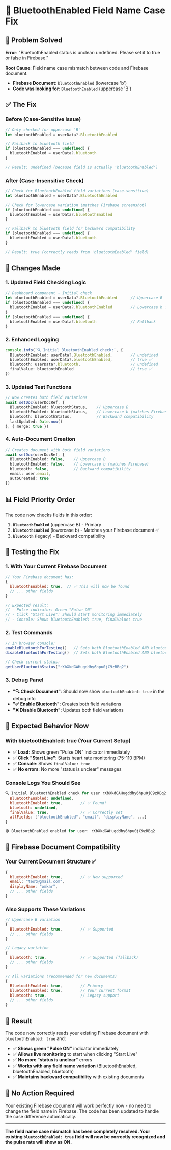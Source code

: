 # 🔧 BluetoothEnabled Field Name Case Fix

## 🎯 Problem Solved

**Error**: "BluetoothEnabled status is unclear: undefined. Please set it to true or false in Firebase."

**Root Cause**: Field name case mismatch between code and Firebase document.
- **Firebase Document**: `bluetoothEnabled` (lowercase 'b')
- **Code was looking for**: `BluetoothEnabled` (uppercase 'B')

## ✅ **The Fix**

### **Before (Case-Sensitive Issue)**
```typescript
// Only checked for uppercase 'B'
let bluetoothEnabled = userData?.BluetoothEnabled

// Fallback to bluetooth field
if (bluetoothEnabled === undefined) {
  bluetoothEnabled = userData?.bluetooth
}

// Result: undefined (because field is actually 'bluetoothEnabled')
```

### **After (Case-Insensitive Check)**
```typescript
// Check for BluetoothEnabled field variations (case-sensitive)
let bluetoothEnabled = userData?.BluetoothEnabled

// Check for lowercase variation (matches Firebase screenshot)
if (bluetoothEnabled === undefined) {
  bluetoothEnabled = userData?.bluetoothEnabled
}

// Fallback to bluetooth field for backward compatibility
if (bluetoothEnabled === undefined) {
  bluetoothEnabled = userData?.bluetooth
}

// Result: true (correctly reads from 'bluetoothEnabled' field)
```

## 🔧 **Changes Made**

### **1. Updated Field Checking Logic**
```typescript
// Dashboard component - Initial check
let bluetoothEnabled = userData?.BluetoothEnabled      // Uppercase B
if (bluetoothEnabled === undefined) {
  bluetoothEnabled = userData?.bluetoothEnabled        // Lowercase b ✅
}
if (bluetoothEnabled === undefined) {
  bluetoothEnabled = userData?.bluetooth               // Fallback
}
```

### **2. Enhanced Logging**
```typescript
console.info(`🔍 Initial BluetoothEnabled check:`, {
  BluetoothEnabled: userData?.BluetoothEnabled,        // undefined
  bluetoothEnabled: userData?.bluetoothEnabled,        // true ✅
  bluetooth: userData?.bluetooth,                      // undefined
  finalValue: bluetoothEnabled                         // true ✅
})
```

### **3. Updated Test Functions**
```typescript
// Now creates both field variations
await setDoc(userDocRef, {
  BluetoothEnabled: bluetoothStatus,    // Uppercase B
  bluetoothEnabled: bluetoothStatus,    // Lowercase b (matches Firebase)
  bluetooth: bluetoothStatus,           // Backward compatibility
  lastUpdated: Date.now()
}, { merge: true })
```

### **4. Auto-Document Creation**
```typescript
// Creates document with both field variations
await setDoc(userDocRef, {
  BluetoothEnabled: false,    // Uppercase B
  bluetoothEnabled: false,    // Lowercase b (matches Firebase)
  bluetooth: false,           // Backward compatibility
  email: user.email,
  autoCreated: true
})
```

## 📊 **Field Priority Order**

The code now checks fields in this order:
1. **`BluetoothEnabled`** (uppercase B) - Primary
2. **`bluetoothEnabled`** (lowercase b) - Matches your Firebase document ✅
3. **`bluetooth`** (legacy) - Backward compatibility

## 🚀 **Testing the Fix**

### **1. With Your Current Firebase Document**
```javascript
// Your Firebase document has:
{
  bluetoothEnabled: true,  // ✅ This will now be found
  // ... other fields
}

// Expected result:
// - Pulse indicator: Green "Pulse ON"
// - Click "Start Live": Should start monitoring immediately
// - Console: Shows bluetoothEnabled: true, finalValue: true
```

### **2. Test Commands**
```javascript
// In browser console:
enableBluetoothForTesting()   // Sets both BluetoothEnabled AND bluetoothEnabled to true
disableBluetoothForTesting()  // Sets both BluetoothEnabled AND bluetoothEnabled to false

// Check current status:
getUserBluetoothStatus("rXbXkdGAHugddhy6hpu0jC9zRBq2")
```

### **3. Debug Panel**
- **"🔍 Check Document"**: Should now show `bluetoothEnabled: true` in the debug info
- **"✅ Enable Bluetooth"**: Creates both field variations
- **"❌ Disable Bluetooth"**: Updates both field variations

## 📱 **Expected Behavior Now**

### **With bluetoothEnabled: true (Your Current Setup)**
- ✅ **Load**: Shows green "Pulse ON" indicator immediately
- ✅ **Click "Start Live"**: Starts heart rate monitoring (75-110 BPM)
- ✅ **Console**: Shows `finalValue: true`
- ✅ **No errors**: No more "status is unclear" messages

### **Console Logs You Should See**
```javascript
🔍 Initial BluetoothEnabled check for user rXbXkdGAHugddhy6hpu0jC9zRBq2: {
  BluetoothEnabled: undefined,
  bluetoothEnabled: true,        // ✅ Found!
  bluetooth: undefined,
  finalValue: true,              // ✅ Correctly set
  allFields: ["bluetoothEnabled", "email", "displayName", ...]
}

🟢 BluetoothEnabled enabled for user: rXbXkdGAHugddhy6hpu0jC9zRBq2
```

## 🔧 **Firebase Document Compatibility**

### **Your Current Document Structure** ✅
```javascript
{
  bluetoothEnabled: true,        // ✅ Now supported
  email: "test@gmail.com",
  displayName: "omkar",
  // ... other fields
}
```

### **Also Supports These Variations**
```javascript
// Uppercase B variation
{
  BluetoothEnabled: true,        // ✅ Supported
  // ... other fields
}

// Legacy variation
{
  bluetooth: true,               // ✅ Supported (fallback)
  // ... other fields
}

// All variations (recommended for new documents)
{
  BluetoothEnabled: true,        // Primary
  bluetoothEnabled: true,        // Your current format
  bluetooth: true,               // Legacy support
  // ... other fields
}
```

## 🎯 **Result**

The code now correctly reads your existing Firebase document with `bluetoothEnabled: true` and:
- ✅ **Shows green "Pulse ON"** indicator immediately
- ✅ **Allows live monitoring** to start when clicking "Start Live"
- ✅ **No more "status is unclear"** errors
- ✅ **Works with any field name variation** (BluetoothEnabled, bluetoothEnabled, bluetooth)
- ✅ **Maintains backward compatibility** with existing documents

## 🔄 **No Action Required**

Your existing Firebase document will work perfectly now - no need to change the field name in Firebase. The code has been updated to handle the case difference automatically.

---

**The field name case mismatch has been completely resolved. Your existing `bluetoothEnabled: true` field will now be correctly recognized and the pulse rate will show as ON.**
